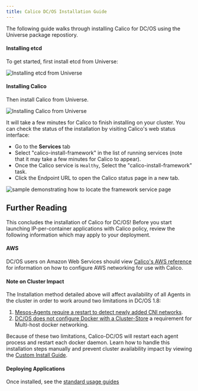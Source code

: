 ```yaml
---
title: Calico DC/OS Installation Guide
---
```


The following guide walks through installing Calico for DC/OS using the Universe
package repostiory.

#### Installing etcd

To get started, first install etcd from Universe:

![Installing etcd from Universe]({{site.baseurl}}/images/dcos-install-etcd.gif)

#### Installing Calico

Then install Calico from Universe.

![Installing Calico from Universe]({{site.baseurl}}/images/dcos-install-calico.gif)

It will take a few minutes for Calico to finish
installing on your cluster. You can check the status of the installation by
visiting Calico's web status interface:

 - Go to the **Services** tab
 - Select "calico-install-framework" in the list of running services
   (note that it may take a few minutes for Calico
    to appear).
 - Once the Calico service is `Healthy`,
   Select the "calico-install-framework" task.
 - Click the Endpoint URL to open the Calico status page in a new tab.

![sample demonstrating how to locate the framework service page]({{site.baseurl}}/images/dcos-calico-status.gif)

## Further Reading

This concludes the installation of Calico for DC/OS! Before you start
launching IP-per-container applications with Calico policy,
review the following information which may apply to your deployment.

#### AWS

DC/OS users on Amazon Web Services should view
[Calico's AWS reference]({{site.baseurl}}/{{page.version}}/reference/public-cloud/aws)
for information on how to configure AWS networking for use with Calico.

#### Note on Cluster Impact

The Installation method detailed above will affect availability of all Agents
in the cluster in order to work around two limitations in DC/OS 1.8:

1. [Mesos-Agents require a restart to detect newly added CNI networks](https://issues.apache.org/jira/browse/MESOS-6567).
2. [DC/OS does not configure Docker with a Cluster-Store](https://dcosjira.atlassian.net/browse/DCOS-155)
a requirement for Multi-host docker networking.

Because of these two limitations, Calico-DC/OS will restart each agent process
and restart each docker daemon. Learn how to handle this installation steps manually
and prevent cluster availability impact by viewing the [Custom Install Guide](custom).

#### Deploying Applications

Once installed, see the [standard usage guides]({{site.baseurl}}/{{page.version}}/getting-started/mesos#tutorials)
